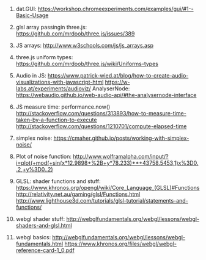 1. dat.GUI:
https://workshop.chromeexperiments.com/examples/gui/#1--Basic-Usage

2. glsl array passingin three.js:
https://github.com/mrdoob/three.js/issues/389

3. JS arrays:
http://www.w3schools.com/js/js_arrays.asp

4. three.js uniform types:
https://github.com/mrdoob/three.js/wiki/Uniforms-types

5. Audio in JS:
https://www.patrick-wied.at/blog/how-to-create-audio-visualizations-with-javascript-html
https://w-labs.at/experiments/audioviz/
AnalyserNode:
https://webaudio.github.io/web-audio-api/#the-analysernode-interface

6. JS measure time: performance.now()
http://stackoverflow.com/questions/313893/how-to-measure-time-taken-by-a-function-to-execute
http://stackoverflow.com/questions/1210701/compute-elapsed-time

7. simplex noise:
https://cmaher.github.io/posts/working-with-simplex-noise/

8. Plot of noise function:
http://www.wolframalpha.com/input/?i=plot(+mod(+sin(x*12.9898+%2B+y*78.233)+*+43758.5453,1)x%3D0..2,+y%3D0..2)

9. GLSL: shader functions and stuff:
https://www.khronos.org/opengl/wiki/Core_Language_(GLSL)#Functions
http://relativity.net.au/gaming/glsl/Functions.html
http://www.lighthouse3d.com/tutorials/glsl-tutorial/statements-and-functions/

10. webgl shader stuff:
http://webglfundamentals.org/webgl/lessons/webgl-shaders-and-glsl.html

11. webgl basics:
http://webglfundamentals.org/webgl/lessons/webgl-fundamentals.html
https://www.khronos.org/files/webgl/webgl-reference-card-1_0.pdf